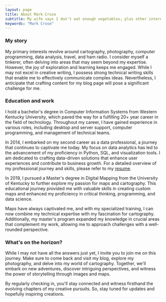 ```yaml
---
layout: page
title: About Mark Cruse
subtitle: My wife says I don't eat enough vegetables; plus other interesting frivolities...
keywords: "Mark Cruse"
---
```


### My story

My primary interests revolve around cartography, photography, computer programming, data analysis, travel, and ham radio. I consider myself a tinkerer, often delving into areas that may seem beyond my expertise. However, the joy of exploration and learning keeps me engaged. While I may not excel in creative writing, I possess strong technical writing skills that enable me to effectively communicate complex ideas. Nevertheless, I anticipate that crafting content for my blog page will pose a significant challenge for me.

### Education and work
I hold a bachelor's degree in Computer Information Systems from Western Kentucky University, which paved the way for a fulfilling 20+ year career in the field of technology. Throughout my career, I have gained experience in various roles, including desktop and server support, computer programming, and management of technical teams.

In 2014, I embarked on my second career as a data professional, a journey that continues to captivate me today. My focus on data analytics has led to the advancement of my proficiency in Python, SQL, and visualization tools. I am dedicated to crafting data-driven solutions that enhance user experiences and contribute to business growth. For a detailed overview of my professional journey and skills, please refer to my [resume](https://waywardmark.com/resume.pdf).

In 2019, I pursued a Master's degree in Digital Mapping from the University of Kentucky to further explore my passion for maps and cartography. This educational journey provided me with valuable skills in creating custom maps and enhanced my proficiency in critical thinking, programming, and data science.

Maps have always captivated me, and with my specialized training, I can now combine my technical expertise with my fascination for cartography. Additionally, my master's program expanded my knowledge in crucial areas that complement my work, allowing me to approach challenges with a well-rounded perspective.

### What's on the horizon?
While I may not have all the answers just yet, I invite you to join me on this journey. Make sure to come back and visit my blog, explore my photography, and delve into my world of cartography. Together, we'll embark on new adventures, discover intriguing perspectives, and witness the power of storytelling through images and maps.

By regularly checking in, you'll stay connected and witness firsthand the evolving chapters of my creative pursuits. So, stay tuned for updates and hopefully inspiring creations. 